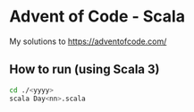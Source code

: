 # Advent of Code - Scala

My solutions to <https://adventofcode.com/>

## How to run (using Scala 3)

```sh
cd ./<yyyy>
scala Day<nn>.scala
```
